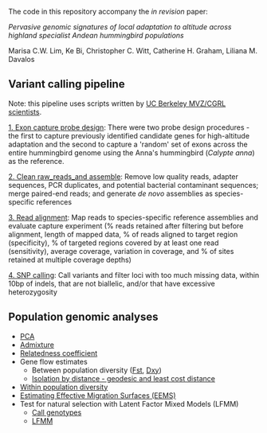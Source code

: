 The code in this repository accompany the *in revision* paper:

*Pervasive genomic signatures of local adaptation to altitude across highland specialist Andean hummingbird populations*

Marisa C.W. Lim, Ke Bi, Christopher C. Witt, Catherine H. Graham, Liliana M. Davalos

## Variant calling pipeline
Note: this pipeline uses scripts written by [UC Berkeley MVZ/CGRL scientists](./CGRLScripts).

[1. Exon capture probe design](./1Probe_design): There were two probe design procedures - the first to capture previously identified candidate genes for high-altitude adaptation and the second to capture a 'random' set of exons across the entire hummingbird genome using the Anna's hummingbird (*Calypte anna*) as the reference.

[2. Clean raw_reads_and assemble](./2Clean_reads_assemble): Remove low quality reads, adapter sequences, PCR duplicates, and potential bacterial contaminant sequences; merge paired-end reads; and generate *de novo* assemblies as species-specific references

[3. Read alignment](./3Alignment): Map reads to species-specific reference assemblies and evaluate capture experiment (% reads retained after filtering but before alignment, length of mapped data, % of reads aligned to target region (specificity), % of targeted regions covered by at least one read (sensitivity), average coverage, variation in coverage, and % of sites retained at multiple coverage depths)

[4. SNP calling](./4SNPcalling): Call variants and filter loci with too much missing data, within 10bp of indels, that are not biallelic, and/or that have excessive heterozygosity

## Population genomic analyses
- [PCA](./5Pop_genomics_analyses/A_PCA)
- [Admixture](./5Pop_genomics_analyses/B_ngsAdmix)
- [Relatedness coefficient](./5Pop_genomics_analyses/C_NgsRelate)
- Gene flow estimates
    - Between population diversity ([Fst](./5Pop_genomics_analyses/D_Fstcalc), [Dxy](./5Pop_genomics_analyses/E_dxycalc))
    - [Isolation by distance - geodesic and least cost distance](./5Pop_genomics_analyses/F_IBD)
- [Within population diversity](./5Pop_genomics_analyses/G_WattersonsTheta)
- [Estimating Effective Migration Surfaces (EEMS)](./5Pop_genomics_analyses/H_EEMS)
- Test for natural selection with Latent Factor Mixed Models (LFMM)
    - [Call genotypes](./5Pop_genomics_analyses/I_ANGSD_genotype_calls)
    - [LFMM](./5Pop_genomics_analyses/J_LFMM)

